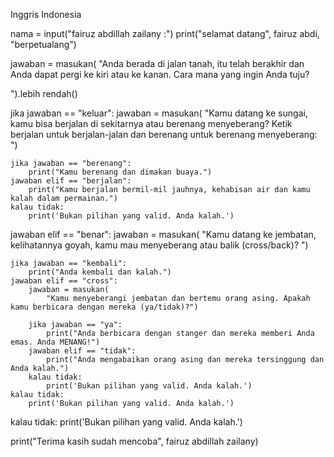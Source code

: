 Inggris
Indonesia

nama = input("fairuz abdillah zailany :")
print("selamat datang", fairuz abdi, "berpetualang")

jawaban = masukan(
    "Anda berada di jalan tanah, itu telah berakhir dan Anda dapat pergi ke kiri atau ke kanan. Cara mana yang ingin Anda tuju?

 ").lebih rendah()

jika jawaban == "keluar":
    jawaban = masukan(
        "Kamu datang ke sungai, kamu bisa berjalan di sekitarnya atau berenang menyeberang? Ketik berjalan untuk berjalan-jalan dan berenang untuk berenang menyeberang: ")

    jika jawaban == "berenang":
        print("Kamu berenang dan dimakan buaya.")
    jawaban elif == "berjalan":
        print("Kamu berjalan bermil-mil jauhnya, kehabisan air dan kamu kalah dalam permainan.")
    kalau tidak:
        print('Bukan pilihan yang valid. Anda kalah.')

jawaban elif == "benar":
    jawaban = masukan(
        "Kamu datang ke jembatan, kelihatannya goyah, kamu mau menyeberang atau balik (cross/back)? ")

    jika jawaban == "kembali":
        print("Anda kembali dan kalah.")
    jawaban elif == "cross":
        jawaban = masukan(
            "Kamu menyeberangi jembatan dan bertemu orang asing. Apakah kamu berbicara dengan mereka (ya/tidak)?")

        jika jawaban == "ya":
            print("Anda berbicara dengan stanger dan mereka memberi Anda emas. Anda MENANG!")
        jawaban elif == "tidak":
            print("Anda mengabaikan orang asing dan mereka tersinggung dan Anda kalah.")
        kalau tidak:
            print('Bukan pilihan yang valid. Anda kalah.')
    kalau tidak:
        print('Bukan pilihan yang valid. Anda kalah.')

kalau tidak:
    print('Bukan pilihan yang valid. Anda kalah.')

print("Terima kasih sudah mencoba", fairuz abdillah zailany)
